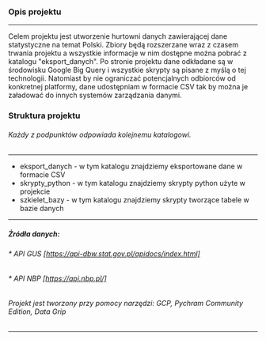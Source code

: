 ### Opis projektu
___
Celem projektu jest utworzenie hurtowni danych zawierającej dane statystyczne na temat Polski. Zbiory będą rozszerzane wraz z czasem trwania projektu a wszystkie informacje w nim dostępne można pobrać z katalogu "eksport_danych".
Po stronie projektu dane odkładane są w środowisku Google Big Query i wszystkie skrypty są pisane z myślą o tej technologii. Natomiast by nie ograniczać potencjalnych odbiorców od konkretnej platformy, dane udostępniam w formacie CSV tak by można je 
załadować do innych systemów zarządzania danymi.

### Struktura projektu
###### Każdy z podpunktów odpowiada kolejnemu katalogowi.
___
* eksport_danych - w tym katalogu znajdziemy eksportowane dane w formacie CSV
* skrypty_python - w tym katalogu znajdziemy skrypty python użyte w projekcie
* szkielet_bazy - w tym katalogu znajdziemy skrypty tworzące tabele w bazie danych

___
##### Żródła danych:
###### * API GUS [https://api-dbw.stat.gov.pl/apidocs/index.html]
###### * API NBP [https://api.nbp.pl/]
###### Projekt jest tworzony przy pomocy narzędzi:  GCP, Pychram Community Edition, Data Grip
___
